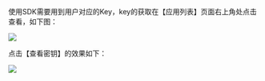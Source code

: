 使用SDK需要用到用户对应的Key，key的获取在【应用列表】页面右上角处点击查看，如下图：

![](https://img1.jcloudcs.com/cms/8176bca8-f6ed-4db7-b8fd-a729b98cbdfa20170427184135.png)

点击【查看密钥】的效果如下：

![](https://img1.jcloudcs.com/cms/0a87a5a5-53ba-4970-b699-d2fb882b182f20170427184159.jpg)